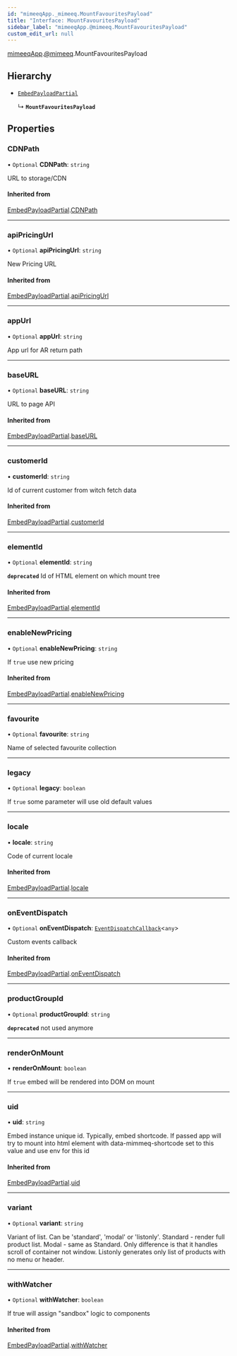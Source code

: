 ```yaml
---
id: "mimeeqApp._mimeeq.MountFavouritesPayload"
title: "Interface: MountFavouritesPayload"
sidebar_label: "mimeeqApp.@mimeeq.MountFavouritesPayload"
custom_edit_url: null
---
```


[mimeeqApp](../modules/mimeeqApp.md).[@mimeeq](../namespaces/mimeeqApp._mimeeq.md).MountFavouritesPayload

## Hierarchy

- [`EmbedPayloadPartial`](mimeeqApp._mimeeq.EmbedPayloadPartial.md)

  ↳ **`MountFavouritesPayload`**

## Properties

### CDNPath

• `Optional` **CDNPath**: `string`

URL to storage/CDN

#### Inherited from

[EmbedPayloadPartial](mimeeqApp._mimeeq.EmbedPayloadPartial.md).[CDNPath](mimeeqApp._mimeeq.EmbedPayloadPartial.md#cdnpath)

___

### apiPricingUrl

• `Optional` **apiPricingUrl**: `string`

New Pricing URL

#### Inherited from

[EmbedPayloadPartial](mimeeqApp._mimeeq.EmbedPayloadPartial.md).[apiPricingUrl](mimeeqApp._mimeeq.EmbedPayloadPartial.md#apipricingurl)

___

### appUrl

• `Optional` **appUrl**: `string`

App url for AR return path

___

### baseURL

• `Optional` **baseURL**: `string`

URL to page API

#### Inherited from

[EmbedPayloadPartial](mimeeqApp._mimeeq.EmbedPayloadPartial.md).[baseURL](mimeeqApp._mimeeq.EmbedPayloadPartial.md#baseurl)

___

### customerId

• **customerId**: `string`

Id of current customer from witch fetch data

#### Inherited from

[EmbedPayloadPartial](mimeeqApp._mimeeq.EmbedPayloadPartial.md).[customerId](mimeeqApp._mimeeq.EmbedPayloadPartial.md#customerid)

___

### elementId

• `Optional` **elementId**: `string`

**`deprecated`**
Id of HTML element on which mount tree

#### Inherited from

[EmbedPayloadPartial](mimeeqApp._mimeeq.EmbedPayloadPartial.md).[elementId](mimeeqApp._mimeeq.EmbedPayloadPartial.md#elementid)

___

### enableNewPricing

• `Optional` **enableNewPricing**: `string`

If `true` use new pricing

#### Inherited from

[EmbedPayloadPartial](mimeeqApp._mimeeq.EmbedPayloadPartial.md).[enableNewPricing](mimeeqApp._mimeeq.EmbedPayloadPartial.md#enablenewpricing)

___

### favourite

• `Optional` **favourite**: `string`

Name of selected favourite collection

___

### legacy

• `Optional` **legacy**: `boolean`

If `true` some parameter will use old default values

___

### locale

• **locale**: `string`

Code of current locale

#### Inherited from

[EmbedPayloadPartial](mimeeqApp._mimeeq.EmbedPayloadPartial.md).[locale](mimeeqApp._mimeeq.EmbedPayloadPartial.md#locale)

___

### onEventDispatch

• `Optional` **onEventDispatch**: [`EventDispatchCallback`](../namespaces/mimeeqApp._mimeeq.md#eventdispatchcallback)<`any`\>

Custom events callback

#### Inherited from

[EmbedPayloadPartial](mimeeqApp._mimeeq.EmbedPayloadPartial.md).[onEventDispatch](mimeeqApp._mimeeq.EmbedPayloadPartial.md#oneventdispatch)

___

### productGroupId

• `Optional` **productGroupId**: `string`

**`deprecated`**
not used anymore

___

### renderOnMount

• **renderOnMount**: `boolean`

If `true` embed will be rendered into DOM on mount

___

### uid

• **uid**: `string`

Embed instance unique id. Typically, embed shortcode. If passed app will try to mount into html element with data-mimmeq-shortcode set to this value and use env for this id

#### Inherited from

[EmbedPayloadPartial](mimeeqApp._mimeeq.EmbedPayloadPartial.md).[uid](mimeeqApp._mimeeq.EmbedPayloadPartial.md#uid)

___

### variant

• `Optional` **variant**: `string`

Variant of list. Can be 'standard', 'modal' or 'listonly'. Standard - render full product list. Modal - same as Standard. Only difference is that it handles scroll of container not window. Listonly generates only list of products with no menu or header.

___

### withWatcher

• `Optional` **withWatcher**: `boolean`

If true will assign "sandbox" logic to components

#### Inherited from

[EmbedPayloadPartial](mimeeqApp._mimeeq.EmbedPayloadPartial.md).[withWatcher](mimeeqApp._mimeeq.EmbedPayloadPartial.md#withwatcher)
